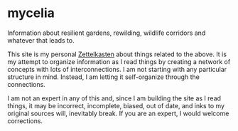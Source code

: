# mycelia

Information about resilient gardens, rewilding, wildlife corridors and whatever that leads to.

This site is my personal [Zettelkasten](https://zettelkasten.de/posts/zettelkasten-improves-thinking-writing/)
about things related to the above.
It is my attempt to organize information as I read things by creating a network of concepts with lots of
interconnections.
I am not starting with any particular structure in mind. Instead, I am letting it self-organize through the
connections.

I am not an expert in any of this and, since I am building the site as I read things,
it may be incorrect, incomplete, biased, out of date, and inks to my original sources will, inevitably break.
If you are an expert, I would welcome corrections.
